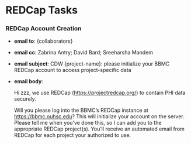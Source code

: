 # REDCap Tasks

### REDCap Account Creation


* **email to**: {collaborators}

* **email cc**: Zabrina Antry; David Bard; Sreeharsha Mandem

* **email subject**: CDW {project-name}: please initialize your BBMC REDCap account to access project-specific data

* **email body**:

    Hi zzz, we use REDCap (https://projectredcap.org/) to contain PHI data securely.

    Will you please log into the BBMC’s REDCap instance at https://bbmc.ouhsc.edu?  This will initialize your account on the server. Please tell me when you’ve done this, so I can add you to the appropriate REDCap project(s).  You’ll receive an automated email from REDCap for each project your authorized to use.
